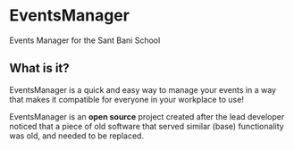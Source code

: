 # EventsManager
Events Manager for the Sant Bani School

## What is it?

EventsManager is a quick and easy way to manage your events in a way that makes it compatible for everyone in your workplace to use!

EventsManager is an **open source** project created after the lead developer noticed that a piece of old software that served similar (base) functionality was old, and needed to be replaced.

